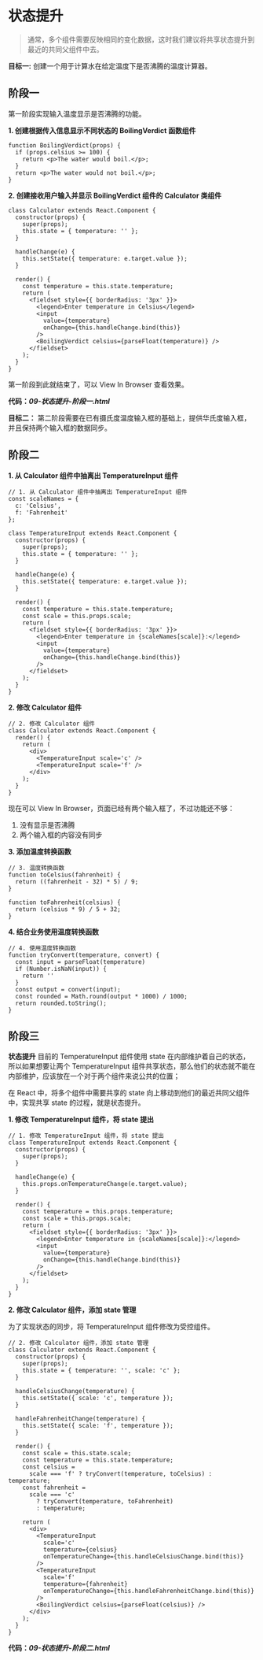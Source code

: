 # 状态提升

> 通常，多个组件需要反映相同的变化数据，这时我们建议将共享状态提升到最近的共同父组件中去。

**目标一:**
创建一个用于计算水在给定温度下是否沸腾的温度计算器。

## 阶段一

第一阶段实现输入温度显示是否沸腾的功能。

**1. 创建根据传入信息显示不同状态的 BoilingVerdict 函数组件**

```
function BoilingVerdict(props) {
  if (props.celsius >= 100) {
    return <p>The water would boil.</p>;
  }
  return <p>The water would not boil.</p>;
}
```

**2. 创建接收用户输入并显示 BoilingVerdict 组件的 Calculator 类组件**

```
class Calculator extends React.Component {
  constructor(props) {
    super(props);
    this.state = { temperature: '' };
  }

  handleChange(e) {
    this.setState({ temperature: e.target.value });
  }

  render() {
    const temperature = this.state.temperature;
    return (
      <fieldset style={{ borderRadius: '3px' }}>
        <legend>Enter temperature in Celsius</legend>
        <input
          value={temperature}
          onChange={this.handleChange.bind(this)}
        />
        <BoilingVerdict celsius={parseFloat(temperature)} />
      </fieldset>
    );
  }
}
```

第一阶段到此就结束了，可以 View In Browser 查看效果。

**代码：_09-状态提升-阶段一.html_**

**目标二：**
第二阶段需要在已有摄氏度温度输入框的基础上，提供华氏度输入框，并且保持两个输入框的数据同步。

## 阶段二

**1. 从 Calculator 组件中抽离出 TemperatureInput 组件**

```
// 1. 从 Calculator 组件中抽离出 TemperatureInput 组件
const scaleNames = {
  c: 'Celsius',
  f: 'Fahrenheit'
};

class TemperatureInput extends React.Component {
  constructor(props) {
    super(props);
    this.state = { temperature: '' };
  }

  handleChange(e) {
    this.setState({ temperature: e.target.value });
  }

  render() {
    const temperature = this.state.temperature;
    const scale = this.props.scale;
    return (
      <fieldset style={{ borderRadius: '3px' }}>
        <legend>Enter temperature in {scaleNames[scale]}:</legend>
        <input
          value={temperature}
          onChange={this.handleChange.bind(this)}
        />
      </fieldset>
    );
  }
}
```

**2. 修改 Calculator 组件**

```
// 2. 修改 Calculator 组件
class Calculator extends React.Component {
  render() {
    return (
      <div>
        <TemperatureInput scale='c' />
        <TemperatureInput scale='f' />
      </div>
    );
  }
}
```

现在可以 View In Browser，页面已经有两个输入框了，不过功能还不够：

1. 没有显示是否沸腾
2. 两个输入框的内容没有同步

**3. 添加温度转换函数**

```
// 3. 温度转换函数
function toCelsius(fahrenheit) {
  return ((fahrenheit - 32) * 5) / 9;
}

function toFahrenheit(celsius) {
  return (celsius * 9) / 5 + 32;
}
```

**4. 结合业务使用温度转换函数**

```
// 4. 使用温度转换函数
function tryConvert(temperature, convert) {
  const input = parseFloat(temperature)
  if (Number.isNaN(input)) {
    return ''
  }
  const output = convert(input);
  const rounded = Math.round(output * 1000) / 1000;
  return rounded.toString();
}
```

## 阶段三

**状态提升**
目前的 TemperatureInput 组件使用 state 在内部维护着自己的状态，所以如果想要让两个 TemperatureInput 组件共享状态，那么他们的状态就不能在内部维护，应该放在一个对于两个组件来说公共的位置；

在 React 中，将多个组件中需要共享的 state 向上移动到他们的最近共同父组件中，实现共享 state 的过程，就是状态提升。

**1. 修改 TemperatureInput 组件，将 state 提出**

```
// 1. 修改 TemperatureInput 组件，将 state 提出
class TemperatureInput extends React.Component {
  constructor(props) {
    super(props);
  }

  handleChange(e) {
    this.props.onTemperatureChange(e.target.value);
  }

  render() {
    const temperature = this.props.temperature;
    const scale = this.props.scale;
    return (
      <fieldset style={{ borderRadius: '3px' }}>
        <legend>Enter temperature in {scaleNames[scale]}:</legend>
        <input
          value={temperature}
          onChange={this.handleChange.bind(this)}
        />
      </fieldset>
    );
  }
}
```

**2. 修改 Calculator 组件，添加 state 管理**

为了实现状态的同步，将 TemperatureInput 组件修改为受控组件。

```
// 2. 修改 Calculator 组件，添加 state 管理
class Calculator extends React.Component {
  constructor(props) {
    super(props);
    this.state = { temperature: '', scale: 'c' };
  }

  handleCelsiusChange(temperature) {
    this.setState({ scale: 'c', temperature });
  }

  handleFahrenheitChange(temperature) {
    this.setState({ scale: 'f', temperature });
  }

  render() {
    const scale = this.state.scale;
    const temperature = this.state.temperature;
    const celsius =
      scale === 'f' ? tryConvert(temperature, toCelsius) : temperature;
    const fahrenheit =
      scale === 'c'
        ? tryConvert(temperature, toFahrenheit)
        : temperature;

    return (
      <div>
        <TemperatureInput
          scale='c'
          temperature={celsius}
          onTemperatureChange={this.handleCelsiusChange.bind(this)}
        />
        <TemperatureInput
          scale='f'
          temperature={fahrenheit}
          onTemperatureChange={this.handleFahrenheitChange.bind(this)}
        />
        <BoilingVerdict celsius={parseFloat(celsius)} />
      </div>
    );
  }
}
```

**代码：_09-状态提升-阶段二.html_**
